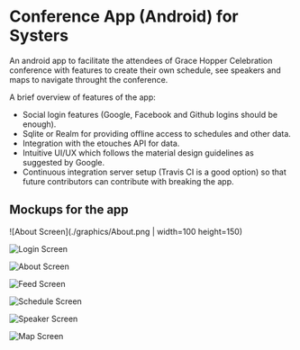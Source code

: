 # Conference App (Android) for Systers

An android app to facilitate the attendees of Grace Hopper Celebration conference with features to create their own schedule, see speakers and maps to navigate throught the conference.

A brief overview of features of the app:

 * Social login features (Google, Facebook and Github logins should be enough).
 * Sqlite or Realm for providing offline access to schedules and other data.
 * Integration with the etouches API for data.
 * Intuitive UI/UX which follows the material design guidelines as suggested by Google.
 * Continuous integration server setup (Travis CI is a good option) so that future contributors can contribute with breaking the app.


## Mockups for the app

![About Screen](./graphics/About.png | width=100 height=150)

![Login Screen](./graphics/Login.png)

![About Screen](./graphics/About.png)

![Feed Screen](./graphics/Feed.png)

![Schedule Screen](./graphics/Schedule.png)

![Speaker Screen](./graphics/Speaker.png)

![Map Screen](./graphics/Map.png)

